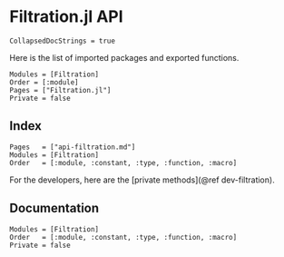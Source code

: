 # Filtration.jl API

```@meta
CollapsedDocStrings = true
```

Here is the list of imported packages and exported functions.

```@autodocs
Modules = [Filtration]
Order = [:module]
Pages = ["Filtration.jl"]
Private = false
```

## Index

```@index
Pages   = ["api-filtration.md"]
Modules = [Filtration]
Order   = [:module, :constant, :type, :function, :macro]
```

For the developers, here are the [private methods](@ref dev-filtration).

## Documentation

```@autodocs
Modules = [Filtration]
Order   = [:module, :constant, :type, :function, :macro]
Private = false
```